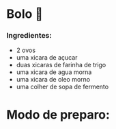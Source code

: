 # Bolo :cake:

### Ingredientes:

- 2 ovos
- uma xicara de açucar
- duas xicaras de farinha de trigo
- uma xicara de agua morna
- uma xicara de oleo morno
- uma colher de sopa de fermento 

# Modo de preparo:

 


